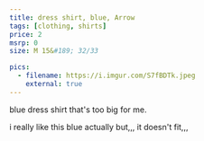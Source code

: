 ```yaml
---
title: dress shirt, blue, Arrow
tags: [clothing, shirts]
price: 2
msrp: 0
size: M 15&#189; 32/33

pics:
  - filename: https://i.imgur.com/S7fBDTk.jpeg
    external: true
---
```


blue dress shirt that's too big for me.

i really like this blue actually but,,, it doesn't fit,,,
